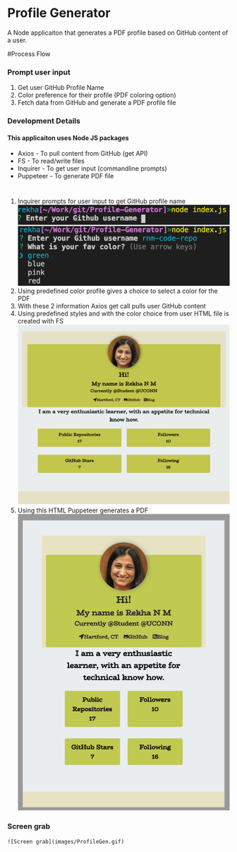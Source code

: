 # Profile Generator

A Node applicaiton that generates a PDF profile based on GitHub content of a user.

#Process Flow
### Prompt user input 
  1. Get user GitHub Profile Name
  2. Color preference for their profile (PDF coloring option)
  3. Fetch data from GitHub and generate a PDF profile file

### Development Details 
#### This applicaiton uses Node JS packages
  - Axios - To pull content from GitHub (get API)
  - FS - To read/write files
  - Inquirer - To get user input (commandline prompts)
  - Puppeteer - To generate PDF file
  #  
  1. Inquirer prompts for user input to get GitHub profile name
     ![Username input](./images/Username.png) 
     ![Color choice](./images/Color.png) 
  2. Using predefined color profile gives a choice to select a color for the PDF
  3. With these 2 information Axios get call pulls user GitHub content
  4. Using predefined styles and with the color choice from user HTML file is created with FS
     ![html](./images/html.png) 
  5. Using this HTML Puppeteer generates a PDF
     ![Process output](./images/pdf.png) 

### Screen grab
    ![Screen grab](images/ProfileGen.gif)

  
   